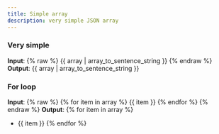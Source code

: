 ```yaml
---
title: Simple array
description: very simple JSON array
---
```


### Very simple
**Input**: {% raw %}
{{ array | array_to_sentence_string }}
{% endraw %}
**Output**: {{ array | array_to_sentence_string }}

### For loop
**Input**: {% raw %}
{% for item in array %}
{{ item }}
{% endfor %}
{% endraw %}
**Output**: {% for item in array %}
- {{ item }}
{% endfor %}